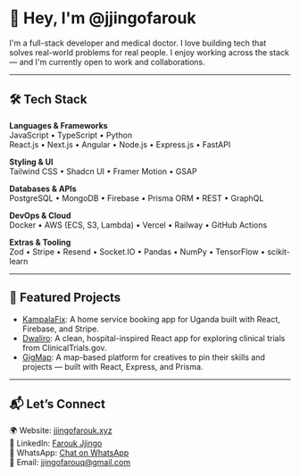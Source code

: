 # 👋 Hey, I'm @jjingofarouk

I'm a full-stack developer and medical doctor. I love building tech that solves 
real-world problems for real people. I enjoy working across the stack — and I'm currently open to work and collaborations.

---

## 🛠️ Tech Stack

**Languages & Frameworks**  
JavaScript • TypeScript • Python  
React.js • Next.js • Angular • Node.js • Express.js • FastAPI  

**Styling & UI**  
Tailwind CSS • Shadcn UI • Framer Motion • GSAP  

**Databases & APIs**  
PostgreSQL • MongoDB • Firebase • Prisma ORM • REST • GraphQL  

**DevOps & Cloud**  
Docker • AWS (ECS, S3, Lambda) • Vercel • Railway • GitHub Actions  

**Extras & Tooling**  
Zod • Stripe • Resend • Socket.IO • Pandas • NumPy • TensorFlow • scikit-learn  

---

## 📌 Featured Projects

- [KampalaFix](https://github.com/jjingofarouk/kampalafix): A home service booking app for Uganda built with React, Firebase, and Stripe.
- [Dwaliro](https://github.com/jjingofarouk/dwaliro): A clean, hospital-inspired React app for exploring clinical trials from ClinicalTrials.gov.
- [GigMap](https://github.com/jjingofarouk/gigmap): A map-based platform for creatives to pin their skills and projects — built with React, Express, and Prisma.

---

## 📬 Let’s Connect

🌍 Website: [jjingofarouk.xyz](https://jjingofarouk.xyz)  
💼 LinkedIn: [Farouk Jjingo](https://ug.linkedin.com/in/farouk-jjingo-0341b01a5)  
💬 WhatsApp: [Chat on WhatsApp](https://wa.me/256751360385)  
📧 Email: [jjingofarouq@gmail.com](mailto:jjingofarouq@gmail.com)
